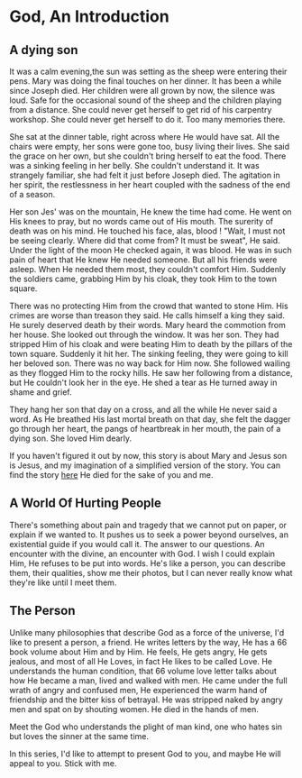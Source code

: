 # God, An Introduction

## A dying son
It was a calm evening,the sun was setting as the sheep were entering their pens. Mary was doing the final touches on her dinner.
It has been a while since Joseph died. Her children were all grown by now, the silence was loud. Safe for the occasional sound 
of the sheep and the children playing from a distance. She could never get herself to get rid of his carpentry workshop. She could never get herself
to do it. Too many memories there. 

She sat at the dinner table, right across where He would have sat. All the chairs were empty, her sons were gone too, busy living 
their lives. She said the grace on her own, but she couldn't bring herself to eat the food. There was a sinking feeling in her belly.
She couldn't understand it. It was strangely familiar, she had felt it just before Joseph died. The agitation in her spirit,
the restlessness in her heart coupled with the sadness of the end of a season. 


Her son Jes' was on the mountain, He knew the time had come. He went on His knees to pray, but no words came out of His mouth. The surerity
of death was on his mind. He touched his face, alas, blood ! "Wait, I must not be seeing clearly. Where did that come from?
It must be sweat", He said. Under the light of the moon He checked again, it was blood. He was in such pain of heart that He knew He needed 
someone. But all his friends were asleep. When He needed them most, they couldn't comfort Him. Suddenly the soldiers came, grabbing 
Him by his cloak, they took Him to the town square.

There was no protecting Him from the crowd that wanted to stone Him. His crimes are worse than treason they said. He calls himself 
a king they said. He surely deserved death by their words. Mary heard the commotion from her house. She looked out through the window. It was her son.
They had stripped Him of his cloak and were beating Him to death by the pillars of the town square. Suddenly it hit her. The sinking 
feeling, they were going to kill her beloved son. There was no way back for Him now. She followed wailing as they flogged Him to 
the rocky hills. He saw her following from a distance, but He couldn't look her in the eye. He shed a tear as He turned away in 
shame and grief. 

They hang her son that day on a cross, and all the while He never said a word. As He breathed His last mortal breath on that day,
she felt the dagger go through her heart, the pangs of heartbreak in her mouth, the pain of a dying son. She loved Him dearly. 

If you haven't figured it out by now, this story is about Mary and Jesus son is Jesus, and my imagination of a simplified version of the story.
You can find the story [here](https://www.biblegateway.com/passage/?search=Mark%2015%3A21-41&version=NIV.)
 He died for the sake of you and me. 

## A World Of Hurting People
There's something about pain and tragedy that we cannot put on paper, or explain if we wanted to. It pushes us to seek a power beyond
ourselves, an existential guide if you would call it. The answer to our questions. An encounter with the divine, an encounter with 
God. I wish I could explain Him, He refuses to be put into words. He's like a person, you can describe them, 
their qualities, show me their photos, but I can never really know what they're like until I meet them. 

## The Person
Unlike many philosophies that describe God as a force of the universe, I'd like to present a person, a friend. He writes letters by the way,
He has a 66 book volume about Him and by Him. He feels, He gets angry, He gets jealous, and most of all He Loves, in fact He likes 
to be called Love. He understands the human condition, that 66 volume love letter talks about how He became a man, lived and walked 
with men. He came under the full wrath of angry and confused men, He experienced the warm hand of friendship and the bitter kiss 
of betrayal. He was stripped naked by angry men and spat on by shouting women. He died in the hands of men.

Meet the God who understands the plight of man kind, one who hates sin but loves the sinner at the same time. 


In this series, I'd like to attempt to present God to you, and maybe He will appeal to you. Stick with me. 



